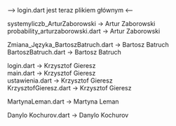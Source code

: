 -->   login.dart jest teraz plikiem głównym   <--

systemyliczb_ArturZaborowski -> Artur Zaborowski </br>
probability_arturzaborowski.dart -> Artur Zaborowski </br>

   
Zmiana_Języka_BartoszBatruch.dart -> Bartosz Batruch </br>
BartoszBatruch.dart -> Bartosz Batruch </br>


login.dart -> Krzysztof Gieresz </br>
main.dart -> Krzysztof Gieresz </br>
ustawienia.dart -> Krzysztof Gieresz </br>
KrzysztofGieresz.dart -> Krzysztof Gieresz </br>


MartynaLeman.dart -> Martyna Leman </br>


Danylo Kochurov.dart -> Danylo Kochurov </br>

